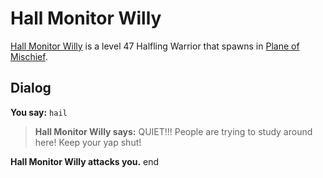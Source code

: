 # Hall Monitor Willy



[Hall Monitor Willy](/npc/126348) is a level 47 Halfling Warrior that spawns in [Plane of Mischief](/zone/126).



## Dialog

**You say:** `hail`



>**Hall Monitor Willy says:** QUIET!!! People are trying to study around here! Keep your yap shut!


**Hall Monitor Willy attacks you.**
end
